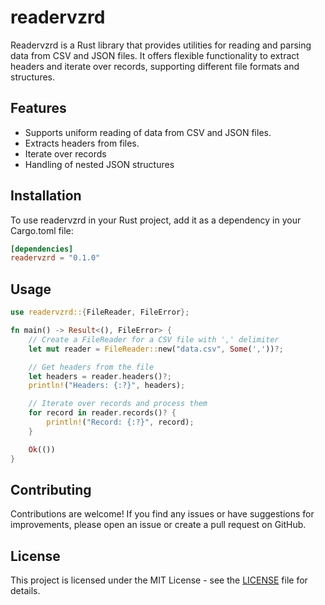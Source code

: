 # readervzrd

Readervzrd is a Rust library that provides utilities for reading and parsing data from CSV and JSON files. It offers flexible functionality to extract headers and iterate over records, supporting different file formats and structures.

## Features

- Supports uniform reading of data from CSV and JSON files.
- Extracts headers from files.
- Iterate over records
- Handling of nested JSON structures

## Installation

To use readervzrd in your Rust project, add it as a dependency in your Cargo.toml file:

```toml
[dependencies]
readervzrd = "0.1.0"
```

## Usage

```rust
use readervzrd::{FileReader, FileError};

fn main() -> Result<(), FileError> {
    // Create a FileReader for a CSV file with ',' delimiter
    let mut reader = FileReader::new("data.csv", Some(','))?;

    // Get headers from the file
    let headers = reader.headers()?;
    println!("Headers: {:?}", headers);

    // Iterate over records and process them
    for record in reader.records()? {
        println!("Record: {:?}", record);
    }

    Ok(())
}
```

## Contributing

Contributions are welcome! If you find any issues or have suggestions for improvements, please open an issue or create a pull request on GitHub.

## License

This project is licensed under the MIT License - see the [LICENSE](LICENSE) file for details.



